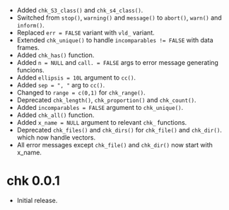 - Added `chk_S3_class()` and `chk_s4_class()`.
- Switched from `stop()`, `warning()` and `message()` to `abort()`, `warn()` and `inform()`.
- Replaced `err = FALSE` variant with `vld_` variant.
- Extended `chk_unique()` to handle `incomparables != FALSE` with data frames.
- Added `chk_has()` function.
- Added `n = NULL` and `call. = FALSE` args to error message generating funcions.
- Added `ellipsis = 10L` argument to `cc()`.
- Added `sep = ", "` arg to `cc()`.
- Changed to `range = c(0,1)` for `chk_range()`.
- Deprecated `chk_length()`, `chk_proportion()` and `chk_count()`.
- Added `incomparables = FALSE` argument to `chk_unique()`.
- Added `chk_all()` function.
- Added `x_name = NULL` argument to relevant `chk_` functions.
- Deprecated `chk_files()` and `chk_dirs()` for `chk_file()` and `chk_dir()`.
which now handle vectors.
- All error messages except `chk_file()` and `chk_dir()` now start with x_name.

# chk 0.0.1

- Initial release.
